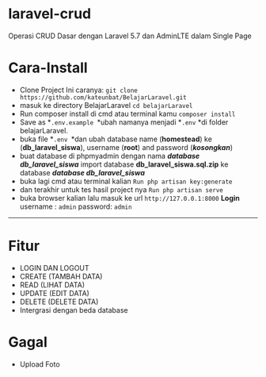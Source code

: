 # laravel-crud

Operasi CRUD Dasar dengan Laravel 5.7 dan AdminLTE dalam Single Page

# Cara-Install

- Clone Project Ini caranya: 
`git clone https://github.com/kateunbat/BelajarLaravel.git`
- masuk ke directory BelajarLaravel
`cd belajarLaravel`
- Run composer install di cmd atau terminal kamu
`composer install`
- Save as *`.env.example `*ubah namanya menjadi *`.env` *di folder belajarLaravel.
- buka file *`.env `*dan ubah database name (**homestead**) ke (**db_laravel_siswa**), username (**root**) and password (***kosongkan***) 
- buat database di phpmyadmin dengan nama ***database db_laravel_siswa***
import database **db_laravel_siswa.sql.zip** ke database ***database db_laravel_siswa***
- buka lagi cmd atau terminal kalian 
`Run php artisan key:generate`
- dan terakhir untuk tes hasil project nya
`Run php artisan serve`
- buka browser kalian lalu masuk ke url 
`http://127.0.0.1:8000`
**Login**
username : `admin` password: `admin`

------------

# Fitur 
- LOGIN DAN LOGOUT
-  CREATE (TAMBAH DATA)
-  READ (LIHAT DATA)
- UPDATE (EDIT DATA)
- DELETE (DELETE DATA)
-  Intergrasi dengan beda database
# Gagal
- Upload Foto
